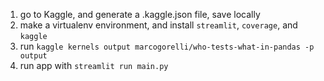 1. go to Kaggle, and generate a .kaggle.json file, save locally
2. make a virtualenv environment, and install `streamlit`, `coverage`, and `kaggle`
3. run `kaggle kernels output marcogorelli/who-tests-what-in-pandas -p output`
4. run app with `streamlit run main.py`

